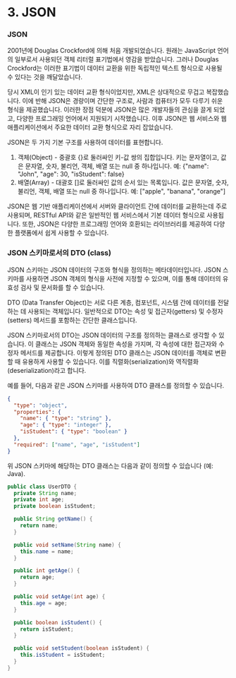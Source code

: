 # 3. JSON

### JSON

2001년에 Douglas Crockford에 의해 처음 개발되었습니다. 원래는 JavaScript 언어의 일부로서 사용되던 객체 리터럴 표기법에서 영감을 받았습니다. 그러나 Douglas Crockford는 이러한 표기법이 데이터 교환을 위한 독립적인 텍스트 형식으로 사용될 수 있다는 것을 깨달았습니다.

당시 XML이 인기 있는 데이터 교환 형식이었지만, XML은 상대적으로 무겁고 복잡했습니다. 이에 반해 JSON은 경량이며 간단한 구조로, 사람과 컴퓨터가 모두 다루기 쉬운 형식을 제공했습니다. 이러한 장점 덕분에 JSON은 많은 개발자들의 관심을 끌게 되었고, 다양한 프로그래밍 언어에서 지원되기 시작했습니다. 이후 JSON은 웹 서비스와 웹 애플리케이션에서 주요한 데이터 교환 형식으로 자리 잡았습니다.

JSON은 두 가지 기본 구조를 사용하여 데이터를 표현합니다.

1. 객체(Object) - 중괄호 {}로 둘러싸인 키-값 쌍의 집합입니다. 키는 문자열이고, 값은 문자열, 숫자, 불리언, 객체, 배열 또는 null 중 하나입니다. 예: {"name": "John", "age": 30, "isStudent": false}
2. 배열(Array) - 대괄호 \[]로 둘러싸인 값의 순서 있는 목록입니다. 값은 문자열, 숫자, 불리언, 객체, 배열 또는 null 중 하나입니다. 예: \["apple", "banana", "orange"]

JSON은 웹 기반 애플리케이션에서 서버와 클라이언트 간에 데이터를 교환하는데 주로 사용되며, RESTful API와 같은 일반적인 웹 서비스에서 기본 데이터 형식으로 사용됩니다. 또한, JSON은 다양한 프로그래밍 언어와 호환되는 라이브러리를 제공하여 다양한 플랫폼에서 쉽게 사용할 수 있습니다.

### JSON 스키마로서의 DTO (class)

JSON 스키마는 JSON 데이터의 구조와 형식을 정의하는 메타데이터입니다. JSON 스키마를 사용하면 JSON 객체의 형식을 사전에 지정할 수 있으며, 이를 통해 데이터의 유효성 검사 및 문서화를 할 수 있습니다.

DTO (Data Transfer Object)는 서로 다른 계층, 컴포넌트, 시스템 간에 데이터를 전달하는 데 사용되는 객체입니다. 일반적으로 DTO는 속성 및 접근자(getters) 및 수정자(setters) 메서드를 포함하는 간단한 클래스입니다.

JSON 스키마로서의 DTO는 JSON 데이터의 구조를 정의하는 클래스로 생각할 수 있습니다. 이 클래스는 JSON 객체와 동일한 속성을 가지며, 각 속성에 대한 접근자와 수정자 메서드를 제공합니다. 이렇게 정의된 DTO 클래스는 JSON 데이터를 객체로 변환할 때 유용하게 사용할 수 있습니다. 이를 직렬화(serialization)와 역직렬화(deserialization)라고 합니다.

예를 들어, 다음과 같은 JSON 스키마를 사용하여 DTO 클래스를 정의할 수 있습니다.

```json
{
  "type": "object",
  "properties": {
    "name": { "type": "string" },
    "age": { "type": "integer" },
    "isStudent": { "type": "boolean" }
  },
  "required": ["name", "age", "isStudent"]
}

```

위 JSON 스키마에 해당하는 DTO 클래스는 다음과 같이 정의할 수 있습니다 (예: Java).

```java
public class UserDTO {
  private String name;
  private int age;
  private boolean isStudent;

  public String getName() {
    return name;
  }

  public void setName(String name) {
    this.name = name;
  }

  public int getAge() {
    return age;
  }

  public void setAge(int age) {
    this.age = age;
  }

  public boolean isStudent() {
    return isStudent;
  }

  public void setStudent(boolean isStudent) {
    this.isStudent = isStudent;
  }
}

```
